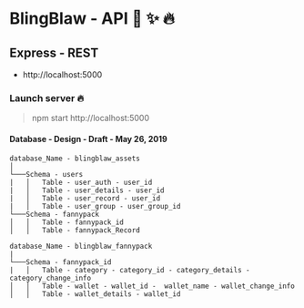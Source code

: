# BlingBlaw - API :heartbeat: :sparkles: :fire:

## Express - REST
- http://localhost:5000

### Launch server :fire: 
> npm start
> http://localhost:5000

#### Database - Design - Draft - May 26, 2019
```
database_Name - blingblaw_assets
│
└───Schema - users
|   │   Table - user_auth - user_id
|   │   Table - user_details - user_id
|   │   Table - user_record - user_id
|   │   Table - user_group - user_group_id
└───Schema - fannypack
│   │   Table - fannypack_id
│   │   Table - fannypack_Record
```
```
database_Name - blingblaw_fannypack
|  
└───Schema - fannypack_id
|   │   Table - category - category_id - category_details - category_change_info
│   │   Table - wallet - wallet_id -  wallet_name - wallet_change_info
│   │   Table - wallet_details - wallet_id
```
